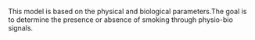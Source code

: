 This model is based on the physical and biological parameters.The goal is to determine the presence or absence of smoking through physio-bio signals.
